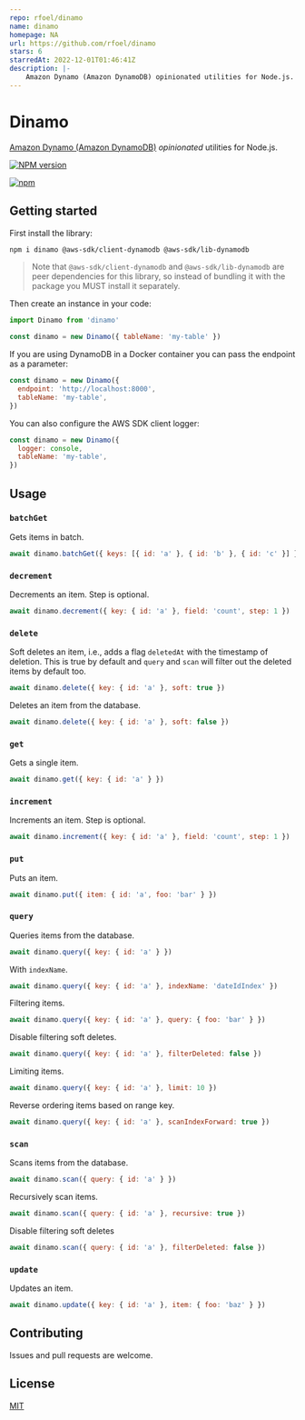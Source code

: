 ```yaml
---
repo: rfoel/dinamo
name: dinamo
homepage: NA
url: https://github.com/rfoel/dinamo
stars: 6
starredAt: 2022-12-01T01:46:41Z
description: |-
    Amazon Dynamo (Amazon DynamoDB) opinionated utilities for Node.js.
---
```


# Dinamo

[Amazon Dynamo (Amazon DynamoDB)](https://aws.amazon.com/dynamodb/) _opinionated_ utilities for Node.js.

[![NPM version](https://badge.fury.io/js/dinamo.svg)](http://badge.fury.io/js/dinamo)

[![npm](https://nodei.co/npm/dinamo.png)](https://www.npmjs.com/package/dinamo)

## Getting started

First install the library:

```sh
npm i dinamo @aws-sdk/client-dynamodb @aws-sdk/lib-dynamodb
```

> Note that `@aws-sdk/client-dynamodb` and `@aws-sdk/lib-dynamodb` are peer dependencies for this library, so instead of bundling it with the package you MUST install it separately.

Then create an instance in your code:

```js
import Dinamo from 'dinamo'

const dinamo = new Dinamo({ tableName: 'my-table' })
```

If you are using DynamoDB in a Docker container you can pass the endpoint as a parameter:

```js
const dinamo = new Dinamo({
  endpoint: 'http://localhost:8000',
  tableName: 'my-table',
})
```

You can also configure the AWS SDK client logger:

```js
const dinamo = new Dinamo({
  logger: console,
  tableName: 'my-table',
})
```

## Usage

### `batchGet`

Gets items in batch.

```js
await dinamo.batchGet({ keys: [{ id: 'a' }, { id: 'b' }, { id: 'c' }] })
```

### `decrement`

Decrements an item. Step is optional.

```js
await dinamo.decrement({ key: { id: 'a' }, field: 'count', step: 1 })
```

### `delete`

Soft deletes an item, i.e., adds a flag `deletedAt` with the timestamp of deletion. This is true by default and `query` and `scan` will filter out the deleted items by default too.

```js
await dinamo.delete({ key: { id: 'a' }, soft: true })
```

Deletes an item from the database.

```js
await dinamo.delete({ key: { id: 'a' }, soft: false })
```

### `get`

Gets a single item.

```js
await dinamo.get({ key: { id: 'a' } })
```

### `increment`

Increments an item. Step is optional.

```js
await dinamo.increment({ key: { id: 'a' }, field: 'count', step: 1 })
```

### `put`

Puts an item.

```js
await dinamo.put({ item: { id: 'a', foo: 'bar' } })
```

### `query`

Queries items from the database.

```js
await dinamo.query({ key: { id: 'a' } })
```

With `indexName`.

```js
await dinamo.query({ key: { id: 'a' }, indexName: 'dateIdIndex' })
```

Filtering items.

```js
await dinamo.query({ key: { id: 'a' }, query: { foo: 'bar' } })
```

Disable filtering soft deletes.

```js
await dinamo.query({ key: { id: 'a' }, filterDeleted: false })
```

Limiting items.

```js
await dinamo.query({ key: { id: 'a' }, limit: 10 })
```

Reverse ordering items based on range key.

```js
await dinamo.query({ key: { id: 'a' }, scanIndexForward: true })
```

### `scan`

Scans items from the database.

```js
await dinamo.scan({ query: { id: 'a' } })
```

Recursively scan items.

```js
await dinamo.scan({ query: { id: 'a' }, recursive: true })
```

Disable filtering soft deletes

```js
await dinamo.scan({ query: { id: 'a' }, filterDeleted: false })
```

### `update`

Updates an item.

```js
await dinamo.update({ key: { id: 'a' }, item: { foo: 'baz' } })
```

## Contributing

Issues and pull requests are welcome.

## License

[MIT](https://github.com/rfoell/dinamo/blob/main/LICENSE)

